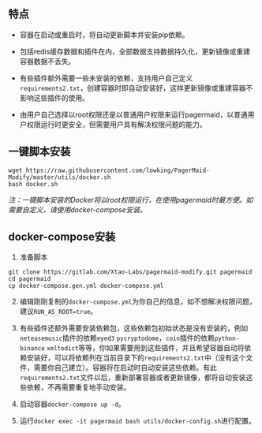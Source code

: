 ## 特点

- 容器在启动或重启时，将自动更新脚本并安装pip依赖。

- 包括redis缓存数据和插件在内，全部数据支持数据持久化，更新镜像或重建容器数据不丢失。

- 有些插件额外需要一些未安装的依赖，支持用户自己定义`requirements2.txt`，创建容器时即自动安装好，这样更新镜像或重建容器不影响这些插件的使用。

- 由用户自己选择以root权限还是以普通用户权限来运行pagermaid，以普通用户权限运行时更安全，但需要用户具有解决权限问题的能力。

## 一键脚本安装

```
wget https://raw.githubusercontent.com/lowking/PagerMaid-Modify/master/utils/docker.sh
bash docker.sh
```

*注：一键脚本安装的Docker将以root权限运行，在使用pagermaid时最方便。如需要自定义，请使用docker-compose安装。*

## docker-compose安装

1. 准备脚本

```
git clone https://gitlab.com/Xtao-Labs/pagermaid-modify.git pagermaid
cd pagermaid
cp docker-compose.gen.yml docker-compose.yml
```

2. 编辑刚刚复制的`docker-compose.yml`为你自己的信息，如不想解决权限问题，建议`RUN_AS_ROOT=true`。

3. 有些插件还额外需要安装依赖包，这些依赖包初始状态是没有安装的，例如`neteasemusic`插件的依赖`eyed3` `pycryptodome`，`coin`插件的依赖`python-binance` `xmltodict`等等，你如果需要用到这些插件，并且希望容器自动将依赖安装好，可以将依赖列在当前目录下的`requirements2.txt`中（没有这个文件，需要你自己建立）。容器将在启动时自动安装这些依赖。有此`requirements2.txt`文件以后，重新部署容器或者更新镜像，都将自动安装这些依赖，不再需要重复地手动安装。

4. 启动容器`docker-compose up -d`。

5. 运行`docker exec -it pagermaid bash utils/docker-config.sh`进行配置。

